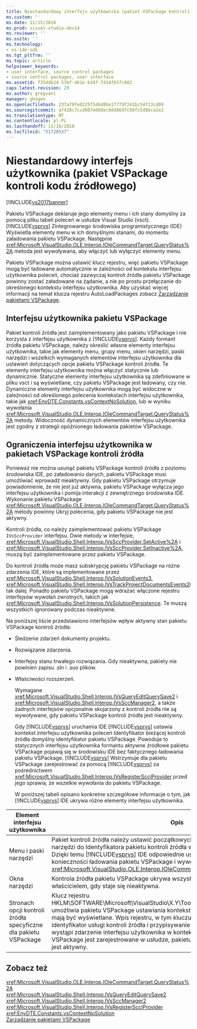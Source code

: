 ```yaml
---
title: Niestandardowy interfejs użytkownika (pakiet VSPackage kontroli) | Dokumentacja firmy Microsoft
ms.custom: ''
ms.date: 11/15/2016
ms.prod: visual-studio-dev14
ms.reviewer: ''
ms.suite: ''
ms.technology:
- vs-ide-sdk
ms.tgt_pltfrm: ''
ms.topic: article
helpviewer_keywords:
- user interface, source control packages
- source control packages, user interface
ms.assetid: f35ddb24-53bf-461e-b34f-7414f657c082
caps.latest.revision: 29
ms.author: gregvanl
manager: ghogen
ms.openlocfilehash: 237a79fe0225f54bd8be1f779f241bc54f13cd09
ms.sourcegitcommit: af428c7ccd007e668ec0dd8697c88fc5d8bca1e2
ms.translationtype: MT
ms.contentlocale: pl-PL
ms.lasthandoff: 11/16/2018
ms.locfileid: "51728537"
---
```

# <a name="custom-user-interface-source-control-vspackage"></a>Niestandardowy interfejs użytkownika (pakiet VSPackage kontroli kodu źródłowego)
[!INCLUDE[vs2017banner](../../includes/vs2017banner.md)]

Pakietu VSPackage deklaruje jego elementy menu i ich stany domyślny za pomocą pliku tabeli poleceń w usłudze Visual Studio (vsct). [!INCLUDE[vsprvs](../../includes/vsprvs-md.md)] Zintegrowanego środowiska programistycznego (IDE) Wyświetla elementy menu w ich domyślnymi stanami, do momentu załadowania pakietu VSPackage. Następnie <xref:Microsoft.VisualStudio.OLE.Interop.IOleCommandTarget.QueryStatus%2A> metoda jest wywoływana, aby włączyć lub wyłączyć elementy menu.  
  
 Pakietu VSPackage można ustawić klucz rejestru, więc pakietu VSPackage mogą być ładowane automatycznie w zależności od kontekstu interfejsu użytkownika poleceń, chociaż zazwyczaj kontroli źródła pakietu VSPackage powinny zostać załadowane na żądanie, a nie po prostu przełączanie do określonego kontekstu interfejsu użytkownika. Aby uzyskać więcej informacji na temat klucza rejestru AutoLoadPackages zobacz [Zarządzanie pakietami VSPackage](../../extensibility/managing-vspackages.md).  
  
## <a name="vspackage-ui"></a>Interfejsu użytkownika pakietu VSPackage  
 Pakiet kontroli źródła jest zaimplementowany jako pakietu VSPackage i nie korzysta z interfejsu użytkownika z [!INCLUDE[vsprvs](../../includes/vsprvs-md.md)]. Każdy formant źródła pakietu VSPackage, należy określić własne elementy interfejsu użytkownika, takie jak elementy menu, grupy menu, okien narzędzi, paski narzędzi i wszelkich wymaganych elementów interfejsu użytkownika dla ustawień dotyczących opcje pakietu VSPackage kontroli źródła. Te elementy interfejsu użytkownika można włączyć statycznie lub dynamicznie. Statyczne elementy interfejsu użytkownika są zdefiniowane w pliku vsct i są wyświetlane, czy pakietu VSPackage jest ładowany, czy nie. Dynamiczne elementy interfejsu użytkownika mogą być widoczne w zależności od określonego polecenia kontekstach interfejsu użytkownika, takie jak <xref:EnvDTE.Constants.vsContextNoSolution>, lub w wyniku wywołania <xref:Microsoft.VisualStudio.OLE.Interop.IOleCommandTarget.QueryStatus%2A> metody. Widoczność dynamicznych elementów interfejsu użytkownika jest zgodny z strategii opóźnionego ładowania pakietów VSPackage.  
  
## <a name="ui-constraints-on-source-control-vspackages"></a>Ograniczenia interfejsu użytkownika w pakietach VSPackage kontroli źródła  
 Ponieważ nie można usunąć pakietu VSPackage kontroli źródła z poziomu środowiska IDE, po załadowaniu danych, pakietu VSPackage musi umożliwiać wprowadź nieaktywny. Gdy pakietu VSPackage otrzymuje powiadomienie, że nie jest już aktywna, pakietu VSPackage wyłącza jego interfejsu użytkownika i pomija interakcji z zewnętrznego środowiska IDE. Wykonanie pakietu VSPackage <xref:Microsoft.VisualStudio.OLE.Interop.IOleCommandTarget.QueryStatus%2A> metody powinny Ukryj polecenia, gdy pakietu VSPackage nie jest aktywny.  
  
 Kontroli źródła, co należy zaimplementować pakietu VSPackage `IVsSccProvider` interfejsu. Dwie metody w interfejsie, <xref:Microsoft.VisualStudio.Shell.Interop.IVsSccProvider.SetActive%2A> i <xref:Microsoft.VisualStudio.Shell.Interop.IVsSccProvider.SetInactive%2A>, muszą być zaimplementowane przez pakietu VSPackage.  
  
 Do kontroli źródła może masz subskrypcję pakietu VSPackage na różne zdarzenia IDE, które są implementowane przez <xref:Microsoft.VisualStudio.Shell.Interop.IVsSolutionEvents3>, <xref:Microsoft.VisualStudio.Shell.Interop.IVsTrackProjectDocumentsEvents2>i tak dalej. Ponadto pakietu VSPackage mogą wdrażać włączone rejestru interfejsów wywołań zwrotnych, takich jak <xref:Microsoft.VisualStudio.Shell.Interop.IVsSolutionPersistence>. Te muszą wszystkich ignorowany podczas nieaktywne.  
  
 Na poniższej liście przedstawiono interfejsów wpływ aktywny stan pakietu VSPackage kontroli źródła:  
  
- Śledzenie zdarzeń dokumenty projektu.  
  
- Rozwiązanie zdarzenia.  
  
- Interfejsy stanu trwałego rozwiązania. Gdy nieaktywna, pakiety nie powinien zapisu .sln i .suo plików.  
  
- Właściwości rozszerzeń.  
  
  Wymagane <xref:Microsoft.VisualStudio.Shell.Interop.IVsQueryEditQuerySave2> i <xref:Microsoft.VisualStudio.Shell.Interop.IVsSccManager2>, a także żadnych interfejsów opcjonalnie skojarzony z kontroli źródła nie są wywoływane, gdy pakietu VSPackage kontroli źródła jest nieaktywny.  
  
  Gdy [!INCLUDE[vsprvs](../../includes/vsprvs-md.md)] uruchamia IDE [!INCLUDE[vsprvs](../../includes/vsprvs-md.md)] ustawia kontekst interfejsu użytkownika poleceń Identyfikator bieżącej kontroli źródła domyślny identyfikator pakietu VSPackage. Powoduje to statycznych interfejsu użytkownika formantu aktywne źródłowe pakietu VSPackage pojawią się w środowisku IDE bez faktycznego ładowania pakietu VSPackage. [!INCLUDE[vsprvs](../../includes/vsprvs-md.md)] Wstrzymuje dla pakietu VSPackage zarejestrować za pomocą [!INCLUDE[vsprvs](../../includes/vsprvs-md.md)] za pośrednictwem <xref:Microsoft.VisualStudio.Shell.Interop.IVsRegisterScciProvider> przed jego sprawia, że wszelkie wywołania do pakietu VSPackage.  
  
  W poniższej tabeli opisano konkretne szczegółowe informacje o tym, jak [!INCLUDE[vsprvs](../../includes/vsprvs-md.md)] IDE ukrywa różne elementy interfejsu użytkownika.  
  
|Element interfejsu użytkownika|Opis|  
|-------------|-----------------|  
|Menu i paski narzędzi|Pakiet kontroli źródła należy ustawić początkowych stanów widoczność menu i paski narzędzi do Identyfikatora pakietu kontroli źródła w [VisibilityConstraints](../../extensibility/visibilityconstraints-element.md) części pliku vsct. Dzięki temu [!INCLUDE[vsprvs](../../includes/vsprvs-md.md)] IDE odpowiednie ustawienie stanu elementów menu, bez konieczności ładowania pakietu VSPackage i wywoływania implementację <xref:Microsoft.VisualStudio.OLE.Interop.IOleCommandTarget.QueryStatus%2A> metody.|  
|Okna narzędzi|Kontrola źródła pakietu VSPackage ukrywa wszystkie okna narzędzi, który jest właścicielem, gdy staje się nieaktywna.|  
|Stronach opcji kontroli źródła specyficzne dla pakietu VSPackage|Klucz rejestru HKLM\SOFTWARE\Microsoft\VisualStudio\X.Y\ToolsOptionsPages\VisibilityCmdUIContexts umożliwia pakietu VSPackage ustawiania kontekstów, w których wymaga jego stron opcji mają być wyświetlane. Wpis rejestru, w tym kluczu musi być utworzony przy użyciu usługi identyfikator usługi kontroli źródła i przypisywanie jej wartość DWORD na 1. Zawsze, gdy wystąpi zdarzenie interfejsu użytkownika w kontekście kontroli źródła, które pakietu VSPackage jest zarejestrowane w usłudze, pakietu VSPackage zostanie wywołana, jeśli jest aktywny.|  
  
## <a name="see-also"></a>Zobacz też  
 <xref:Microsoft.VisualStudio.OLE.Interop.IOleCommandTarget.QueryStatus%2A>   
 <xref:Microsoft.VisualStudio.Shell.Interop.IVsQueryEditQuerySave2>   
 <xref:Microsoft.VisualStudio.Shell.Interop.IVsSccManager2>   
 <xref:Microsoft.VisualStudio.Shell.Interop.IVsRegisterScciProvider>   
 <xref:EnvDTE.Constants.vsContextNoSolution>   
 [Zarządzanie pakietami VSPackage](../../extensibility/managing-vspackages.md)

